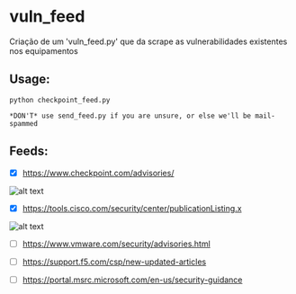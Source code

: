 # vuln_feed
Criação de um 'vuln_feed.py' que da scrape as vulnerabilidades existentes nos equipamentos

## Usage:
```
python checkpoint_feed.py 

*DON'T* use send_feed.py if you are unsure, or else we'll be mail-spammed
```

## Feeds:

- [x] https://www.checkpoint.com/advisories/ 

![alt text](https://i.ibb.co/bL4JDrW/unknown.png)

- [x] https://tools.cisco.com/security/center/publicationListing.x 

![alt text](https://i.ibb.co/nRD8Vhq/2020-10-23-15-57-34-Window.png)

- [ ] https://www.vmware.com/security/advisories.html

- [ ] https://support.f5.com/csp/new-updated-articles

- [ ] https://portal.msrc.microsoft.com/en-us/security-guidance





